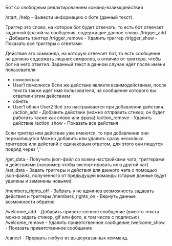 Бот со свободным редактированием команд-взаимодействий


/start, /help - Вывести информацию о боте (данный текст).

Триггер это слово, на которое бот будет отвечать, то есть бот отвечает заданной фразой на сообщения, содержащие данное слово.
/trigger_add - Добавить триггер
/trigger_remove - Удалить триггер
/trigger_show - Показать все триггеры с ответами

Действие это комманда, на которую отвечает бот, то есть сообщение не должно содержать лишних символов, в отличие от триггера, чтобы бот на него ответил.
Заданный текст в данном случае идёт после имени пользователя:
 - помолиться
 - User1 помолился
Если же действие являетя взаимодействием, после текста также идёт имя пользователя, на сообщение которого вы ответили этим действием:
 - обнять
 - User1 обнял User2
Всё это настраивается при добавлении действия.
/action_add - Добавить действие (можно отправить стикер, он будет работать также как слово или фраза)
/action_remove - Удалить действие
/action_show - Показать все действия

Если триггер или действие уже имеются, то при добавлении они перезапишутся
Можно добавить или удалить сразу несколько триггеров или действий с одинаковым ответом, для этого они пишутся подряд через ';'

/get_data - Получить json-файл со всеми настройками чата, триггерами и действиями (например чтобы экспортировать их в другой чат)
/set_data - Задать триггеры и действия для данного чата с помощью json-файла, полученного  от предыдущей команды (старые данные будут удалены и заменены новыми)

/members_rights_off - Забрать у не админов возможность задавать действия и триггеры
/members_rights_on - Вернуть данные возможности обратно

/welcome_add - Добавить приветственное сообщение (вместо текста можно задать стикер, gif или фото, в том числе с подписью)
/welcome_remove - Удалить приветственное сообщение
/welcome_show - Показать приветственное сообщение

/cancel - Прервать любую из вышеуказанных комманд.

